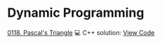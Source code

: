 # Dynamic Programming


[0118. Pascal's Triangle](https://leetcode.com/problems/pascal's-triangle/)
💻 C++ solution: [View Code](../Problems/0118.Pascal's-Triangle/0118.Pascal's-Triangle.cpp)
